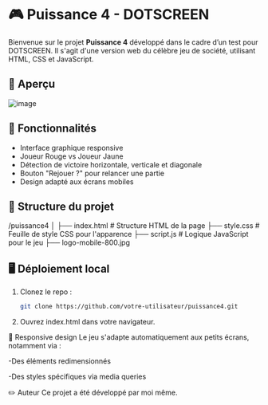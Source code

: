 # 🎮 Puissance 4 - DOTSCREEN

Bienvenue sur le projet **Puissance 4** développé dans le cadre d’un test pour DOTSCREEN. Il s'agit d'une version web du célèbre jeu de société, utilisant HTML, CSS et JavaScript.

## 📸 Aperçu

![image](https://github.com/user-attachments/assets/62c01578-277e-4cde-bf5f-be141fde1dcc)



## 🚀 Fonctionnalités

- Interface graphique responsive
- Joueur Rouge vs Joueur Jaune
- Détection de victoire horizontale, verticale et diagonale
- Bouton "Rejouer ?" pour relancer une partie
- Design adapté aux écrans mobiles

## 🧱 Structure du projet
/puissance4 │ 
├── index.html # Structure HTML de la page 
├── style.css # Feuille de style CSS pour l'apparence 
├── script.js # Logique JavaScript pour le jeu 
├── logo-mobile-800.jpg

## 🖥️ Déploiement local

1. Clonez le repo :
   ```bash
   git clone https://github.com/votre-utilisateur/puissance4.git
2. Ouvrez index.html dans votre navigateur.

📱 Responsive design
Le jeu s'adapte automatiquement aux petits écrans, notamment via :

-Des éléments redimensionnés

-Des styles spécifiques via media queries

✏️ Auteur
Ce projet a été développé par moi même.
